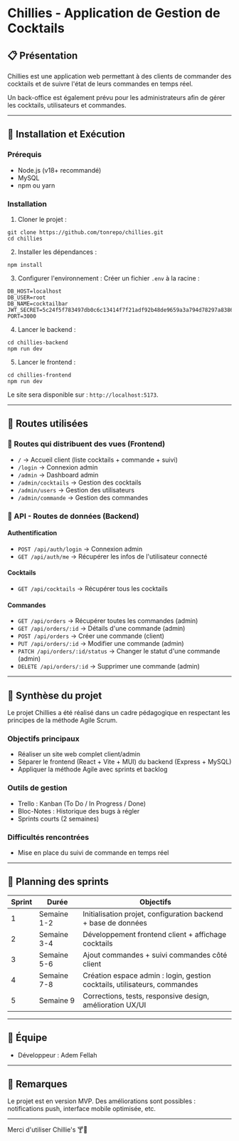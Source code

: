 # Chillies - Application de Gestion de Cocktails

## 📋 Présentation

Chillies est une application web permettant à des clients de commander des cocktails et de suivre l'état de leurs commandes en temps réel.&#x20;

Un back-office est également prévu pour les administrateurs afin de gérer les cocktails, utilisateurs et commandes.

---

## 🚀 Installation et Exécution

### Prérequis

* Node.js (v18+ recommandé)
* MySQL
* npm ou yarn

### Installation

1. Cloner le projet :

```
git clone https://github.com/tonrepo/chillies.git
cd chillies
```

2. Installer les dépendances :

```
npm install
```

3. Configurer l'environnement :
   Créer un fichier `.env` à la racine :

```
DB_HOST=localhost
DB_USER=root
DB_NAME=cocktailbar
JWT_SECRET=5c24f5f783497db0c6c13414f7f21adf92b48de9659a3a794d78297a83869ec2
PORT=3000
```

4. Lancer le backend :

```
cd chillies-backend
npm run dev
```

5. Lancer le frontend :

```
cd chillies-frontend
npm run dev
```

Le site sera disponible sur : `http://localhost:5173`.

---

## 📑 Routes utilisées

### 🎨 Routes qui distribuent des vues (Frontend)

* `/` → Accueil client (liste cocktails + commande + suivi)
* `/login` → Connexion admin
* `/admin` → Dashboard admin
* `/admin/cocktails` → Gestion des cocktails
* `/admin/users` → Gestion des utilisateurs
* `/admin/commande` → Gestion des commandes

### 🔧 API - Routes de données (Backend)

#### Authentification

* `POST /api/auth/login` → Connexion admin
* `GET /api/auth/me` → Récupérer les infos de l'utilisateur connecté

#### Cocktails

* `GET /api/cocktails` → Récupérer tous les cocktails

#### Commandes

* `GET /api/orders` → Récupérer toutes les commandes (admin)
* `GET /api/orders/:id` → Détails d'une commande (admin)
* `POST /api/orders` → Créer une commande (client)
* `PUT /api/orders/:id` → Modifier une commande (admin)
* `PATCH /api/orders/:id/status` → Changer le statut d'une commande (admin)
* `DELETE /api/orders/:id` → Supprimer une commande (admin)

---

## 📝 Synthèse du projet

Le projet Chillies a été réalisé dans un cadre pédagogique en respectant les principes de la méthode Agile Scrum.

### Objectifs principaux

* Réaliser un site web complet client/admin
* Séparer le frontend (React + Vite + MUI) du backend (Express + MySQL)
* Appliquer la méthode Agile avec sprints et backlog

### Outils de gestion

* Trello : Kanban (To Do / In Progress / Done)
* Bloc-Notes : Historique des bugs à régler
* Sprints courts (2 semaines)

### Difficultés rencontrées

* Mise en place du suivi de commande en temps réel

---

## 📅 Planning des sprints

| Sprint | Durée       | Objectifs                                                                 |
| ------ | ----------- | ------------------------------------------------------------------------- |
| 1      | Semaine 1-2 | Initialisation projet, configuration backend + base de données            |
| 2      | Semaine 3-4 | Développement frontend client + affichage cocktails                       |
| 3      | Semaine 5-6 | Ajout commandes + suivi commandes côté client                             |
| 4      | Semaine 7-8 | Création espace admin : login, gestion cocktails, utilisateurs, commandes |
| 5      | Semaine 9   | Corrections, tests, responsive design, amélioration UX/UI                 |

---

## 👥 Équipe

* Développeur : Adem Fellah

---

## 📌 Remarques

Le projet est en version MVP. Des améliorations sont possibles : notifications push, interface mobile optimisée, etc.

---

Merci d'utiliser Chillie's 🍸🎉

